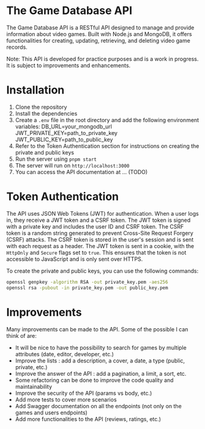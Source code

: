 # The Game Database API

The Game Database API is a RESTful API designed to manage and provide information about video games. Built with Node.js 
and MongoDB, it offers functionalities for creating, updating, retrieving, and deleting video game records.

Note: This API is developed for practice purposes and is a work in progress. It is subject to improvements and enhancements.

# Installation

1. Clone the repository
2. Install the dependencies
3. Create a `.env` file in the root directory and add the following environment variables:
DB_URL=your_mongodb_url 
JWT_PRIVATE_KEY=path_to_private_key
JWT_PUBLIC_KEY=path_to_public_key
4. Refer to the Token Authentication section for instructions on creating the private and public keys 
5. Run the server using `pnpm start`
6. The server will run on `http://localhost:3000`
7. You can access the API documentation at ... (TODO)

# Token Authentication

The API uses JSON Web Tokens (JWT) for authentication.
When a user logs in, they receive a JWT token and a CSRF token. The JWT token is signed with a private key and includes 
the user ID and CSRF token. The CSRF token is a random string generated to prevent Cross-Site Request Forgery (CSRF) 
attacks. The CSRF token is stored in the user's session and is sent with each request as a header. 
The JWT token is sent in a cookie, with the `HttpOnly` and `Secure` flags set to `true`. This ensures that the token is
not accessible to JavaScript and is only sent over HTTPS.

To create the private and public keys, you can use the following commands:
```bash
openssl genpkey -algorithm RSA -out private_key.pem -aes256
openssl rsa -pubout -in private_key.pem -out public_key.pem
```

# Improvements

Many improvements can be made to the API. Some of the possible I can think of are:
- It will be nice to have the possibility to search for games by multiple attributes (date, editor, developer, etc.)
- Improve the lists : add a description, a cover, a date, a type (public, private, etc.)
- Improve the answer of the API : add a pagination, a limit, a sort, etc.
- Some refactoring can be done to improve the code quality and maintainability
- Improve the security of the API (params vs body, etc.)
- Add more tests to cover more scenarios
- Add Swagger documentation on all the endpoints (not only on the games and users endpoints)
- Add more functionalities to the API (reviews, ratings, etc.)